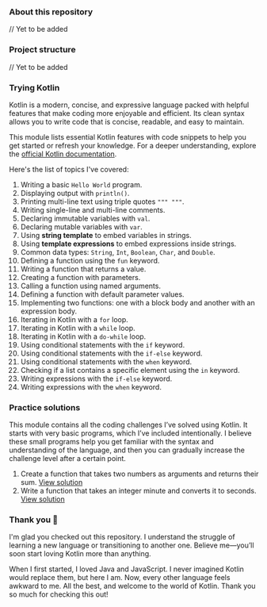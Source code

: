 ### About this repository

// Yet to be added

### Project structure

// Yet to be added

### Trying Kotlin

Kotlin is a modern, concise, and expressive language packed with helpful features that make coding more enjoyable and
efficient. Its clean syntax allows you to write code that is concise, readable, and easy to maintain.

This module lists essential Kotlin features with code snippets to help you get started or refresh your knowledge. For a
deeper understanding, explore the [official Kotlin documentation](https://kotlinlang.org/docs/home.html).

Here's the list of topics I've covered:

1. Writing a basic `Hello World` program.
2. Displaying output with `println()`.
3. Printing multi-line text using triple quotes `""" """`.
4. Writing single-line and multi-line comments.
5. Declaring immutable variables with `val`.
6. Declaring mutable variables with `var`.
7. Using **string template** to embed variables in strings.
8. Using **template expressions** to embed expressions inside strings.
9. Common data types: `String`, `Int`, `Boolean`, `Char`, and `Double`.
10. Defining a function using the `fun` keyword.
11. Writing a function that returns a value.
12. Creating a function with parameters.
13. Calling a function using named arguments.
14. Defining a function with default parameter values.
15. Implementing two functions: one with a block body and another with an expression body.
16. Iterating in Kotlin with a `for` loop.
17. Iterating in Kotlin with a `while` loop.
18. Iterating in Kotlin with a `do-while` loop.
19. Using conditional statements with the `if` keyword.
20. Using conditional statements with the `if-else` keyword.
21. Using conditional statements with the `when` keyword.
22. Checking if a list contains a specific element using the `in` keyword.
23. Writing expressions with the `if-else` keyword.
24. Writing expressions with the `when` keyword.

### Practice solutions

This module contains all the coding challenges I’ve solved using Kotlin. It starts with very basic programs, which I’ve
included intentionally. I believe these small programs help you get familiar with the syntax and understanding of the
language, and then you can gradually increase the challenge level after a certain point.

1. Create a function that takes two numbers as arguments and returns their sum.
   [View solution](https://github.com/heyysudarshan/exploring-the-world-of-kotlin/blob/main/practice-solutions/src/main/kotlin/com/practice/solutions/Program1.kt)
2. Write a function that takes an integer minute and converts it to seconds.
   [View solution](https://github.com/heyysudarshan/exploring-the-world-of-kotlin/blob/main/practice-solutions/src/main/kotlin/com/practice/solutions/Program2.kt)

### Thank you 🙌

I'm glad you checked out this repository. I understand the struggle of learning a new language or transitioning to
another one. Believe me—you’ll soon start loving Kotlin more than anything.

When I first started, I loved Java and JavaScript. I never imagined Kotlin would replace them, but here I am. Now, every
other language feels awkward to me. All the best, and welcome to the world of Kotlin. Thank you so much for checking
this out!
